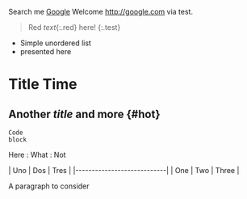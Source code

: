 Search me [Google](http://google.com)
Welcome <http://google.com> via <span id='test'>test</span>. 

> Red *text*{:.red} here!
{:.test}

* Simple unordered list
* presented here

Title Time
==================

## Another *title* and more {#hot}

    Code
    block

Here
: What
: Not

| Uno | Dos | Tres |
|----------------------------|
| One | Two | Three |

<p markdown='1'>A paragraph
to consider</p>
